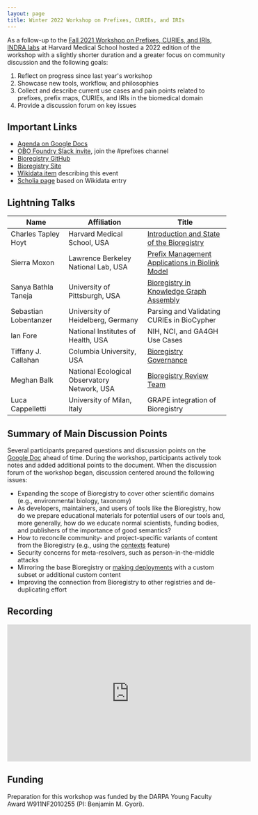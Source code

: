 ```yaml
---
layout: page
title: Winter 2022 Workshop on Prefixes, CURIEs, and IRIs
---
```


As a follow-up to the [Fall 2021 Workshop on Prefixes, CURIEs, and IRIs](WPCI2021.md),
[INDRA labs](https://indralab.github.io) at Harvard Medical School hosted a 2022 edition of the workshop with a
slightly shorter duration and a greater focus on community discussion and the following goals:

1. Reflect on progress since last year's workshop
2. Showcase new tools, workflow, and philosophies
3. Collect and describe current use cases and pain points related to prefixes, prefix maps, CURIEs, and IRIs in the
   biomedical domain
4. Provide a discussion forum on key issues

## Important Links

- [Agenda on Google Docs](https://bit.ly/winter-2022-prefix-workshop)
- [OBO Foundry Slack invite](https://obo-communitygroup.slack.com/archives/C023P0Z304T), join the #prefixes channel
- [Bioregistry GitHub](https://github.com/biopragmatics/bioregistry)
- [Bioregistry Site](https://bioregistry.io)
- [Wikidata item](https://www.wikidata.org/wiki/Q115620549) describing this event
- [Scholia page](https://scholia.toolforge.org/event/Q115620549) based on Wikidata entry

## Lightning Talks

| Name                  | Affiliation                                  | Title                                                                                                                                                    |
|-----------------------|----------------------------------------------|----------------------------------------------------------------------------------------------------------------------------------------------------------|
| Charles Tapley Hoyt   | Harvard Medical School, USA                  | [Introduction and State of the Bioregistry](https://docs.google.com/presentation/d/1Vq-tdq_PYSmKydKXEABElgt3oqYs_ridquHDLeUFL1A/edit?usp=sharing)        |
| Sierra Moxon          | Lawrence Berkeley National Lab, USA          | [Prefix Management Applications in Biolink Model](https://docs.google.com/presentation/d/1t2zUU-vG9yYe0CS99aNFE-FGI9T2IGC_GsRHgUWVgwA/edit?usp=sharing)  |
| Sanya Bathla Taneja   | University of Pittsburgh, USA                | [Bioregistry in Knowledge Graph Assembly](https://docs.google.com/presentation/d/1rx6x1WonioK_ftpGDitSj3XjvWdNdz5tjsHVLAbIIDU/edit?usp=sharing)          |
| Sebastian Lobentanzer | University of Heidelberg, Germany            | Parsing and Validating CURIEs in BioCypher                                                                                                               |
| Ian Fore              | National Institutes of Health, USA           | NIH, NCI, and GA4GH Use Cases                                                                                                                            |
| Tiffany J. Callahan   | Columbia University, USA                     | [Bioregistry Governance](https://docs.google.com/presentation/d/19F8gP-DDuTiaiQO8KH9-DGtS3lnntCYun7T3P6S_YeY/edit?usp=sharing)                           |
| Meghan Balk           | National Ecological Observatory Network, USA | [Bioregistry Review Team](https://docs.google.com/presentation/d/19F8gP-DDuTiaiQO8KH9-DGtS3lnntCYun7T3P6S_YeY/edit?usp=sharing)                          |
| Luca Cappelletti      | University of Milan, Italy                   | GRAPE integration of Bioregistry                                                                                                                         |

## Summary of Main Discussion Points

Several participants prepared questions and discussion points on
the [Google Doc](https://bit.ly/winter-2022-prefix-workshop)
ahead of time. During the workshop, participants actively took notes and added additional points to the document.
When the discussion forum of the workshop began, discussion centered around the following issues:

- Expanding the scope of Bioregistry to cover other scientific domains (e.g., environmental biology, taxonomy)
- As developers, maintainers, and users of tools like the Bioregistry, how do we prepare educational materials for
  potential users of our tools and, more generally, how do we educate normal scientists, funding bodies, and publishers
  of the importance of good semantics?
- How to reconcile community- and project-specific variants of content from the Bioregistry (e.g., using
  the [contexts](https://bioregistry.io/context/) feature)
- Security concerns for meta-resolvers, such as person-in-the-middle attacks
- Mirroring the base Bioregistry or [making deployments](https://bioregistry.readthedocs.io/en/stable/deployment.html)
  with a custom subset or additional custom content
- Improving the connection from Bioregistry to other registries and de-duplicating effort

## Recording

<iframe width="560" height="315" src="https://www.youtube.com/embed/pTpHTRM8ZT0?start=81" title="YouTube video player" frameborder="0" allow="accelerometer; autoplay; clipboard-write; encrypted-media; gyroscope; picture-in-picture" allowfullscreen></iframe>

## Funding

Preparation for this workshop was funded by the DARPA Young Faculty Award W911NF2010255 (PI: Benjamin M. Gyori).

